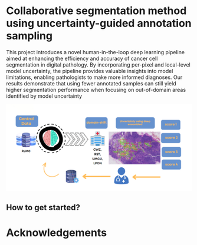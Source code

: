 
# Collaborative segmentation method using uncertainty-guided annotation sampling

This project introduces a novel human-in-the-loop deep learning pipeline aimed at enhancing the efficiency and accuracy of cancer cell segmentation in digital pathology. By incorporating per-pixel and local-level model uncertainty, the pipeline provides valuable insights into model limitations, enabling pathologists to make more informed diagnoses. Our results demonstrate that using fewer annotated samples can still yield higher segmentation performance when focusing on out-of-domain areas identified by model uncertainty

![Overview](images/overview.PNG)

## 

## How to get started?


# Acknowledgements

